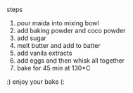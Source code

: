 steps

1) pour maida into mixing bowl
2) add baking powder and coco powder
3) add sugar
4) melt butter and add to batter
5) add vanila extracts 
6) add eggs and then whisk all together 
7) bake for 45 min at 130*C 


:) enjoy your bake (: